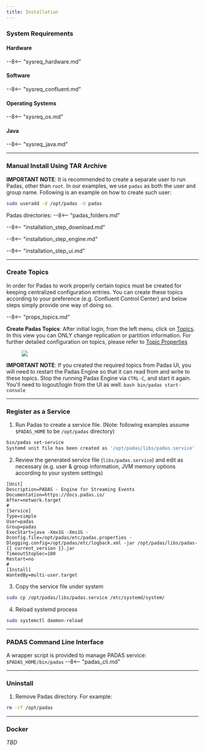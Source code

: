```yaml
---
title: Installation
---
```

### System Requirements

#### Hardware
--8<-- "sysreq_hardware.md"

#### Software
--8<-- "sysreq_confluent.md"

#### Operating Systems
--8<-- "sysreq_os.md"

#### Java
--8<-- "sysreq_java.md"

---

### Manual Install Using TAR Archive

**IMPORTANT NOTE**: It is recommended to create a separate user to run Padas, other than `root`.  In our examples, we use `padas` as both the user and group name.  Following is an example on how to create such user:
```bash
sudo useradd -d /opt/padas -U padas
```

Padas directories:
--8<-- "padas_folders.md"

--8<-- "installation_step_download.md"

--8<-- "installation_step_engine.md"

--8<-- "installation_step_ui.md"


---

### Create Topics
In order for Padas to work properly certain topics must be created for keeping centralized configuration entries. You can create these topics according to your preference (e.g. Confluent Control Center) and below steps simply provide one way of doing so.

--8<-- "props_topics.md"

**Create Padas Topics**: After initial login, from the left menu, click on [Topics](https://localhost:9000/topics).   In this view you can ONLY change replication or partition information.  For further detailed configuration on topics, please refer to [Topic Properties](admin-guide.md#topic-properties)

<figure markdown>
<p>
    <img src="../assets/img/padas_ui_topics_pre.png" class="w-50 img-fluid py-5">
</p>
</figure>

**IMPORTANT NOTE**: If you created the required topics from Padas UI, you will need to restart the Padas Engine so that it can read from and write to these topics.  Stop the running Padas Engine via `CTRL-C`, and start it again.  You'll need to logout/login from the UI as well.
    ```bash
    bin/padas start-console
    ```


---

### Register as a Service

1. Run Padas to create a service file. (Note: following examples assume `$PADAS_HOME` to be `/opt/padas` directory)
```bash
bin/padas set-service
Systemd unit file has been created as '/opt/padas/libs/padas.service'
```
2. Review the generated service file (`libs/padas.service`) and edit as necessary (e.g. user & group information, JVM memory options according to your system settings)
```properties
[Unit]
Description=PADAS - Engine for Streaming Events
Documentation=https://docs.padas.io/
After=network.target
#
[Service]
Type=simple
User=padas
Group=padas
ExecStart=java -Xmx1G -Xms1G -Dconfig.file=/opt/padas/etc/padas.properties -Dlogging.config=/opt/padas/etc/logback.xml -jar /opt/padas/libs/padas-{{ current_version }}.jar
TimeoutStopSec=180
Restart=no
#
[Install]
WantedBy=multi-user.target
```
3. Copy the service file under system
```bash
sudo cp /opt/padas/libs/padas.service /etc/systemd/system/
```
4. Reload systemd process
```bash
sudo systemctl daemon-reload
```

---

### PADAS Command Line Interface
A wrapper script is provided to manage PADAS service: `$PADAS_HOME/bin/padas`
--8<-- "padas_cli.md"

---

### Uninstall
1. Remove Padas directory.  For example:
```sh
rm -rf /opt/padas
```

---

### Docker
*TBD*


